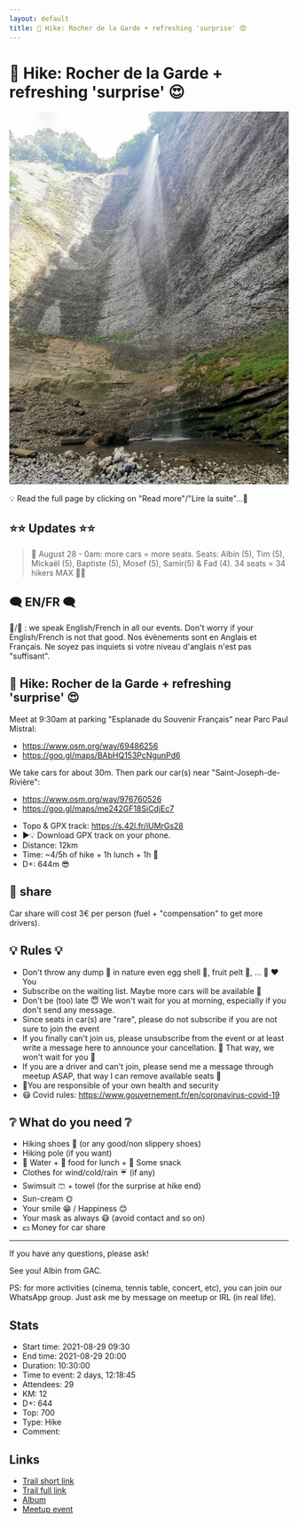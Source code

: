 ```yaml
---
layout: default
title: 🥾 Hike: Rocher de la Garde + refreshing 'surprise' 😍
---
```


# 🥾 Hike: Rocher de la Garde + refreshing 'surprise' 😍

![2021-08-29](../img/orig/2021-08-29.jpg)

💡 Read the full page by clicking on "Read more"/"Lire la suite"...💜

##  ⭐⭐ Updates ⭐⭐ 
> 📅 August 28 - 0am: more cars = more seats. Seats: Albin (5), Tim (5), Mickaël (5), Baptiste (5), Mosef (5), Samir(5) & Fad (4). 34 seats = 34 hikers MAX 🚶‍♂️

##  🗨️ EN/FR 🗨️ 
🦅/🐓 : we speak English/French in all our events. Don't worry if your English/French is not that good. Nos évènements sont en Anglais et Français. Ne soyez pas inquiets si votre niveau d'anglais n'est pas "suffisant".

##  🥾 Hike: Rocher de la Garde + refreshing 'surprise' 😍 
Meet at 9:30am at parking "Esplanade du Souvenir Français" near Parc Paul Mistral:
- https://www.osm.org/way/69486256
- https://goo.gl/maps/BAbHQ153PcNgunPd6

We take cars for about 30m. Then park our car(s) near "Saint-Joseph-de-Rivière":
- https://www.osm.org/way/976760526
- https://goo.gl/maps/me242GF18SiCdjEc7

* Topo & GPX track: https://s.42l.fr/iUMrGs28
* ▶💡 Download GPX track on your phone.
* Distance: 12km
* Time: ~4/5h of hike + 1h lunch + 1h 🚗
* D+: 644m 😎

##  🚗 share 
Car share will cost 3€ per person (fuel + "compensation" to get more drivers).

##  💡 Rules 💡 
- Don't throw any dump 🚮 in nature even egg shell 🥚, fruit pelt 🍌, ... 🌳 ❤️ You
- Subscribe on the waiting list. Maybe more cars will be available 🚗
- Don't be (too) late 😇 We won't wait for you at morning, especially if you don't send any message.
- Since seats in car(s) are "rare", please do not subscribe if you are not sure to join the event
- If you finally can't join us, please unsubscribe from the event or at least write a message here to announce your cancellation. 💜 That way, we won't wait for you 💜
- If you are a driver and can't join, please send me a message through meetup ASAP, that way I can remove available seats 🚗
- 💟You are responsible of your own health and security
- 😷 Covid rules: https://www.gouvernement.fr/en/coronavirus-covid-19

##  ❔ What do you need ❔ 
- Hiking shoes 🥾 (or any good/non slippery shoes)
- Hiking pole (if you want)
- 🧃 Water + 🥕 food for lunch + 🍫 Some snack
- Clothes for wind/cold/rain ☔ (if any)
- Swimsuit 🩳 + towel (for the surprise at hike end)
- Sun-cream 🌞
- Your smile 😁 / Happiness 😊
- Your mask as always 😷 (avoid contact and so on)
- 💵 Money for car share

-----------------------
If you have any questions, please ask!

See you! Albin from GAC.

PS: for more activities (cinema, tennis table, concert, etc), you can join our WhatsApp group. Just ask me by message on meetup or IRL (in real life).

## Stats

- Start time: 2021-08-29 09:30
- End time: 2021-08-29 20:00
- Duration: 10:30:00
- Time to event: 2 days, 12:18:45
- Attendees: 29
- KM: 12
- D+: 644
- Top: 700
- Type: Hike
- Comment: 

## Links

- [Trail short link](https://s.42l.fr/iUMrGs28)
- [Trail full link]()
- [Album](https://binnette.github.io/GacImg2021/2021-08-29-🥾-Hike-Rocher-de-la-Garde-refreshing-surprise-😍.html)
- [Meetup event](https://www.meetup.com/grenoble-adventure-club-english-french/events/280365369/)
